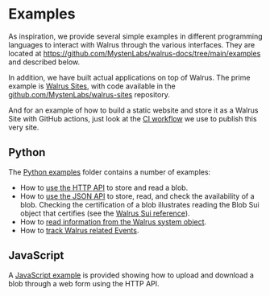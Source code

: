 # Examples

As inspiration, we provide several simple examples in different programming languages to interact
with Walrus through the various interfaces. They are located at
<https://github.com/MystenLabs/walrus-docs/tree/main/examples> and described below.

In addition, we have built actual applications on top of Walrus. The prime example is [Walrus
Sites](../walrus-sites/intro.md), with code available in the
[github.com/MystenLabs/walrus-sites](https://github.com/MystenLabs/walrus-sites) repository.

And for an example of how to build a static website and store it as a Walrus Site with GitHub
actions, just look at the [CI
workflow](https://github.com/MystenLabs/walrus-docs/blob/main/.github/workflows/publish.yaml) we use
to publish this very site.

## Python

The [Python examples](https://github.com/MystenLabs/walrus-docs/tree/main/examples/python) folder
contains a number of examples:

- How to [use the HTTP
  API](https://github.com/MystenLabs/walrus-docs/blob/main/examples/python/hello_walrus_webapi.py)
  to store and read a blob.
- How to [use the JSON
  API](https://github.com/MystenLabs/walrus-docs/blob/main/examples/python/hello_walrus_jsonapi.py)
  to store, read, and check the availability of a blob. Checking the certification of a blob
  illustrates reading the Blob Sui object that certifies (see the [Walrus Sui
  reference](../dev-guide/sui-struct.md)).
- How to [read information from the Walrus system
  object](https://github.com/MystenLabs/walrus-docs/blob/main/examples/python/hello_walrus_sui_system.py).
- How to [track Walrus related
  Events](https://github.com/MystenLabs/walrus-docs/blob/main/examples/python/track_walrus_events.py).

## JavaScript

A [JavaScript example](https://github.com/MystenLabs/walrus-docs/tree/main/examples/javascript) is
provided showing how to upload and download a blob through a web form using the HTTP API.
